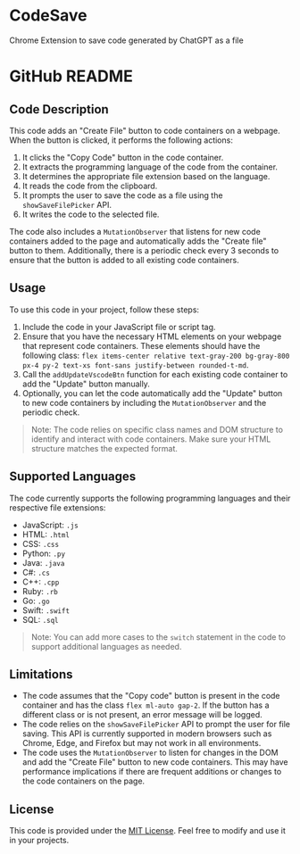 # CodeSave
Chrome Extension to save code generated by ChatGPT as a file


# GitHub README

## Code Description

This code adds an "Create File" button to code containers on a webpage. When the button is clicked, it performs the following actions:

1. It clicks the "Copy Code" button in the code container.
2. It extracts the programming language of the code from the container.
3. It determines the appropriate file extension based on the language.
4. It reads the code from the clipboard.
5. It prompts the user to save the code as a file using the `showSaveFilePicker` API.
6. It writes the code to the selected file.

The code also includes a `MutationObserver` that listens for new code containers added to the page and automatically adds the "Create file" button to them. Additionally, there is a periodic check every 3 seconds to ensure that the button is added to all existing code containers.

## Usage

To use this code in your project, follow these steps:

1. Include the code in your JavaScript file or script tag.
2. Ensure that you have the necessary HTML elements on your webpage that represent code containers. These elements should have the following class: `flex items-center relative text-gray-200 bg-gray-800 px-4 py-2 text-xs font-sans justify-between rounded-t-md`.
3. Call the `addUpdateVscodeBtn` function for each existing code container to add the "Update" button manually.
4. Optionally, you can let the code automatically add the "Update" button to new code containers by including the `MutationObserver` and the periodic check.

> Note: The code relies on specific class names and DOM structure to identify and interact with code containers. Make sure your HTML structure matches the expected format.

## Supported Languages

The code currently supports the following programming languages and their respective file extensions:

- JavaScript: `.js`
- HTML: `.html`
- CSS: `.css`
- Python: `.py`
- Java: `.java`
- C#: `.cs`
- C++: `.cpp`
- Ruby: `.rb`
- Go: `.go`
- Swift: `.swift`
- SQL: `.sql`

> Note: You can add more cases to the `switch` statement in the code to support additional languages as needed.

## Limitations

- The code assumes that the "Copy code" button is present in the code container and has the class `flex ml-auto gap-2`. If the button has a different class or is not present, an error message will be logged.
- The code relies on the `showSaveFilePicker` API to prompt the user for file saving. This API is currently supported in modern browsers such as Chrome, Edge, and Firefox but may not work in all environments.
- The code uses the `MutationObserver` to listen for changes in the DOM and add the "Create File" button to new code containers. This may have performance implications if there are frequent additions or changes to the code containers on the page.

## License

This code is provided under the [MIT License](https://opensource.org/licenses/MIT). Feel free to modify and use it in your projects.
